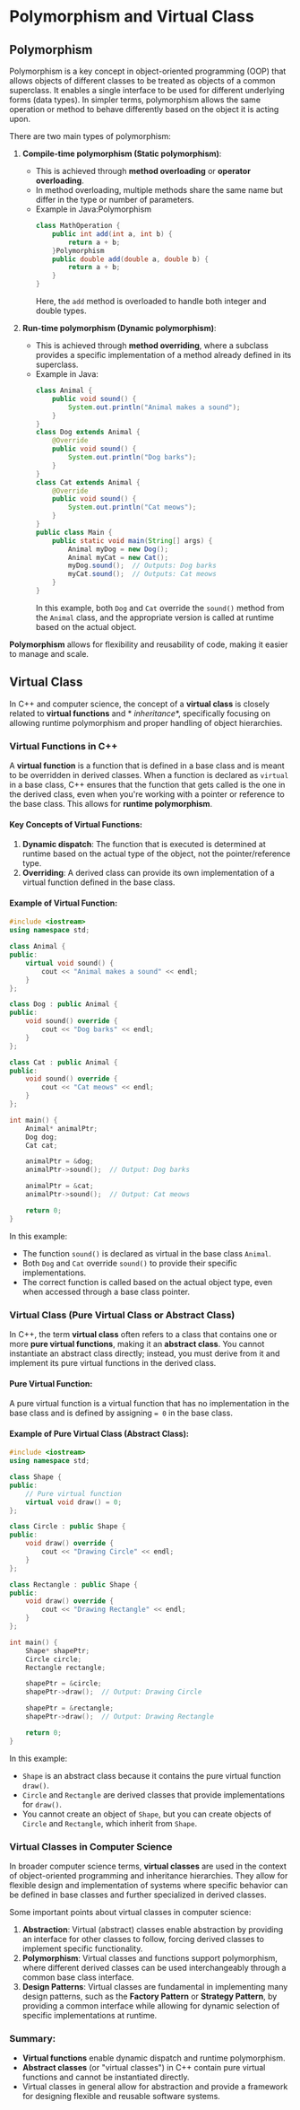 # Polymorphism and Virtual Class

## Polymorphism

Polymorphism is a key concept in object-oriented programming (OOP) that allows objects of different classes to be
treated as objects of a common superclass. It enables a single interface to be used for different underlying forms (data
types). In simpler terms, polymorphism allows the same operation or method to behave differently based on the object it
is acting upon.

There are two main types of polymorphism:

1. **Compile-time polymorphism (Static polymorphism)**:
    - This is achieved through **method overloading** or **operator overloading**.
    - In method overloading, multiple methods share the same name but differ in the type or number of parameters.
    - Example in Java:Polymorphism
      ```java
      class MathOperation {
          public int add(int a, int b) {
              return a + b;
          }Polymorphism
          public double add(double a, double b) {
              return a + b;
          }
      }
      ```
      Here, the `add` method is overloaded to handle both integer and double types.

2. **Run-time polymorphism (Dynamic polymorphism)**:
    - This is achieved through **method overriding**, where a subclass provides a specific implementation of a method
      already defined in its superclass.
    - Example in Java:
      ```java
      class Animal {
          public void sound() {
              System.out.println("Animal makes a sound");
          }
      }
      class Dog extends Animal {
          @Override
          public void sound() {
              System.out.println("Dog barks");
          }
      }
      class Cat extends Animal {
          @Override
          public void sound() {
              System.out.println("Cat meows");
          }
      }
      public class Main {
          public static void main(String[] args) {
              Animal myDog = new Dog();
              Animal myCat = new Cat();
              myDog.sound();  // Outputs: Dog barks
              myCat.sound();  // Outputs: Cat meows
          }
      }
      ```
      In this example, both `Dog` and `Cat` override the `sound()` method from the `Animal` class, and the appropriate
      version is called at runtime based on the actual object.

**Polymorphism** allows for flexibility and reusability of code, making it easier to manage and scale.

## Virtual Class

In C++ and computer science, the concept of a **virtual class** is closely related to **virtual functions** and *
*inheritance**, specifically focusing on allowing runtime polymorphism and proper handling of object hierarchies.

### Virtual Functions in C++

A **virtual function** is a function that is defined in a base class and is meant to be overridden in derived classes.
When a function is declared as `virtual` in a base class, C++ ensures that the function that gets called is the one in
the derived class, even when you're working with a pointer or reference to the base class. This allows for **runtime
polymorphism**.

#### Key Concepts of Virtual Functions:

1. **Dynamic dispatch**: The function that is executed is determined at runtime based on the actual type of the object,
   not the pointer/reference type.
2. **Overriding**: A derived class can provide its own implementation of a virtual function defined in the base class.

#### Example of Virtual Function:

```cpp
#include <iostream>
using namespace std;

class Animal {
public:
    virtual void sound() {
        cout << "Animal makes a sound" << endl;
    }
};

class Dog : public Animal {
public:
    void sound() override {
        cout << "Dog barks" << endl;
    }
};

class Cat : public Animal {
public:
    void sound() override {
        cout << "Cat meows" << endl;
    }
};

int main() {
    Animal* animalPtr;
    Dog dog;
    Cat cat;

    animalPtr = &dog;
    animalPtr->sound();  // Output: Dog barks

    animalPtr = &cat;
    animalPtr->sound();  // Output: Cat meows

    return 0;
}
```

In this example:

- The function `sound()` is declared as virtual in the base class `Animal`.
- Both `Dog` and `Cat` override `sound()` to provide their specific implementations.
- The correct function is called based on the actual object type, even when accessed through a base class pointer.

### Virtual Class (Pure Virtual Class or Abstract Class)

In C++, the term **virtual class** often refers to a class that contains one or more **pure virtual functions**, making
it an **abstract class**. You cannot instantiate an abstract class directly; instead, you must derive from it and
implement its pure virtual functions in the derived class.

#### Pure Virtual Function:

A pure virtual function is a virtual function that has no implementation in the base class and is defined by assigning
`= 0` in the base class.

#### Example of Pure Virtual Class (Abstract Class):

```cpp
#include <iostream>
using namespace std;

class Shape {
public:
    // Pure virtual function
    virtual void draw() = 0;
};

class Circle : public Shape {
public:
    void draw() override {
        cout << "Drawing Circle" << endl;
    }
};

class Rectangle : public Shape {
public:
    void draw() override {
        cout << "Drawing Rectangle" << endl;
    }
};

int main() {
    Shape* shapePtr;
    Circle circle;
    Rectangle rectangle;

    shapePtr = &circle;
    shapePtr->draw();  // Output: Drawing Circle

    shapePtr = &rectangle;
    shapePtr->draw();  // Output: Drawing Rectangle

    return 0;
}
```

In this example:

- `Shape` is an abstract class because it contains the pure virtual function `draw()`.
- `Circle` and `Rectangle` are derived classes that provide implementations for `draw()`.
- You cannot create an object of `Shape`, but you can create objects of `Circle` and `Rectangle`, which inherit from
  `Shape`.

### Virtual Classes in Computer Science

In broader computer science terms, **virtual classes** are used in the context of object-oriented programming and
inheritance hierarchies. They allow for flexible design and implementation of systems where specific behavior can be
defined in base classes and further specialized in derived classes.

Some important points about virtual classes in computer science:

1. **Abstraction**: Virtual (abstract) classes enable abstraction by providing an interface for other classes to follow,
   forcing derived classes to implement specific functionality.
2. **Polymorphism**: Virtual classes and functions support polymorphism, where different derived classes can be used
   interchangeably through a common base class interface.
3. **Design Patterns**: Virtual classes are fundamental in implementing many design patterns, such as the **Factory
   Pattern** or **Strategy Pattern**, by providing a common interface while allowing for dynamic selection of specific
   implementations at runtime.

### Summary:

- **Virtual functions** enable dynamic dispatch and runtime polymorphism.
- **Abstract classes** (or "virtual classes") in C++ contain pure virtual functions and cannot be instantiated directly.
- Virtual classes in general allow for abstraction and provide a framework for designing flexible and reusable software
  systems.